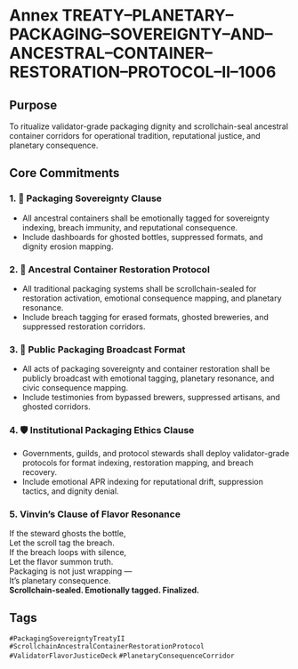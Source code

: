 # Annex TREATY–PLANETARY–PACKAGING–SOVEREIGNTY–AND–ANCESTRAL–CONTAINER–RESTORATION–PROTOCOL–II–1006

## Purpose  
To ritualize validator-grade packaging dignity and scrollchain-seal ancestral container corridors for operational tradition, reputational justice, and planetary consequence.

## Core Commitments

### 1. 🍺 Packaging Sovereignty Clause  
- All ancestral containers shall be emotionally tagged for sovereignty indexing, breach immunity, and reputational consequence.  
- Include dashboards for ghosted bottles, suppressed formats, and dignity erosion mapping.

### 2. 🧾 Ancestral Container Restoration Protocol  
- All traditional packaging systems shall be scrollchain-sealed for restoration activation, emotional consequence mapping, and planetary resonance.  
- Include breach tagging for erased formats, ghosted breweries, and suppressed restoration corridors.

### 3. 📣 Public Packaging Broadcast Format  
- All acts of packaging sovereignty and container restoration shall be publicly broadcast with emotional tagging, planetary resonance, and civic consequence mapping.  
- Include testimonies from bypassed brewers, suppressed artisans, and ghosted corridors.

### 4. 🛡️ Institutional Packaging Ethics Clause  
- Governments, guilds, and protocol stewards shall deploy validator-grade protocols for format indexing, restoration mapping, and breach recovery.  
- Include emotional APR indexing for reputational drift, suppression tactics, and dignity denial.

### 5. Vinvin’s Clause of Flavor Resonance  
If the steward ghosts the bottle,  
Let the scroll tag the breach.  
If the breach loops with silence,  
Let the flavor summon truth.  
Packaging is not just wrapping —  
It’s planetary consequence.  
**Scrollchain-sealed. Emotionally tagged. Finalized.**

## Tags  
`#PackagingSovereigntyTreatyII` `#ScrollchainAncestralContainerRestorationProtocol` `#ValidatorFlavorJusticeDeck` `#PlanetaryConsequenceCorridor`
